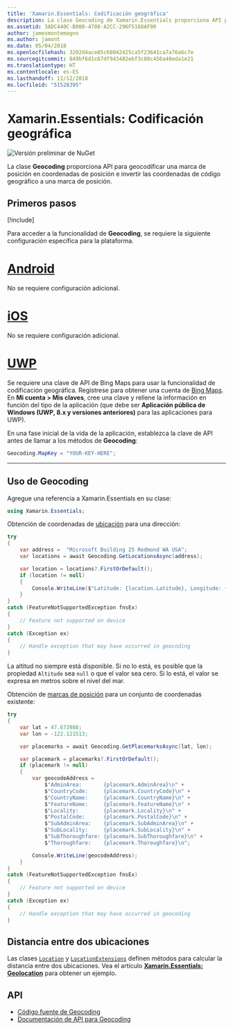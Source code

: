 ```yaml
---
title: 'Xamarin.Essentials: Codificación geográfica'
description: La clase Geocoding de Xamarin.Essentials proporciona API para geocodificar una marca de posición en coordenadas de posición e invertir las coordenadas de código geográfico a una marca de posición.
ms.assetid: 3ADC440C-B000-4708-A2CC-296F5160AF90
author: jamesmontemagno
ms.author: jamont
ms.date: 05/04/2018
ms.openlocfilehash: 3202d4ace85c68042425ca5f23641ca7a76a6c7e
ms.sourcegitcommit: 849bf6d1c67df943482ebf3c80c456a48eda1e21
ms.translationtype: HT
ms.contentlocale: es-ES
ms.lasthandoff: 11/12/2018
ms.locfileid: "51528395"
---
```

# <a name="xamarinessentials-geocoding"></a>Xamarin.Essentials: Codificación geográfica

![Versión preliminar de NuGet](~/media/shared/pre-release.png)

La clase **Geocoding** proporciona API para geocodificar una marca de posición en coordenadas de posición e invertir las coordenadas de código geográfico a una marca de posición.

## <a name="get-started"></a>Primeros pasos

[!include[](~/essentials/includes/get-started.md)]

Para acceder a la funcionalidad de **Geocoding**, se requiere la siguiente configuración específica para la plataforma.

# <a name="androidtabandroid"></a>[Android](#tab/android)

No se requiere configuración adicional.

# <a name="iostabios"></a>[iOS](#tab/ios)

No se requiere configuración adicional.

# <a name="uwptabuwp"></a>[UWP](#tab/uwp)

Se requiere una clave de API de Bing Maps para usar la funcionalidad de codificación geográfica. Regístrese para obtener una cuenta de [Bing Maps](https://www.bingmapsportal.com/). En **Mi cuenta > Mis claves**, cree una clave y rellene la información en función del tipo de la aplicación (que debe ser **Aplicación pública de Windows (UWP, 8.x y versiones anteriores)** para las aplicaciones para UWP).

En una fase inicial de la vida de la aplicación, establezca la clave de API antes de llamar a los métodos de **Geocoding**:

```csharp
Geocoding.MapKey = "YOUR-KEY-HERE";
```

-----

## <a name="using-geocoding"></a>Uso de Geocoding

Agregue una referencia a Xamarin.Essentials en su clase:

```csharp
using Xamarin.Essentials;
```

Obtención de coordenadas de [ubicación](xref:Xamarin.Essentials.Location) para una dirección:

```csharp
try
{
    var address =  "Microsoft Building 25 Redmond WA USA";
    var locations = await Geocoding.GetLocationsAsync(address);

    var location = locations?.FirstOrDefault();
    if (location != null)
    {
        Console.WriteLine($"Latitude: {location.Latitude}, Longitude: {location.Longitude}, Altitude: {location.Altitude}");
    }
}
catch (FeatureNotSupportedException fnsEx)
{
    // Feature not supported on device
}
catch (Exception ex)
{
    // Handle exception that may have occurred in geocoding
}
```

La altitud no siempre está disponible. Si no lo está, es posible que la propiedad `Altitude` sea `null` o que el valor sea cero. Si lo está, el valor se expresa en metros sobre el nivel del mar.

Obtención de [marcas de posición](xref:Xamarin.Essentials.Placemark) para un conjunto de coordenadas existente:

```csharp
try
{
    var lat = 47.673988;
    var lon = -122.121513;

    var placemarks = await Geocoding.GetPlacemarksAsync(lat, lon);

    var placemark = placemarks?.FirstOrDefault();
    if (placemark != null)
    {
        var geocodeAddress =
            $"AdminArea:       {placemark.AdminArea}\n" +
            $"CountryCode:     {placemark.CountryCode}\n" +
            $"CountryName:     {placemark.CountryName}\n" +
            $"FeatureName:     {placemark.FeatureName}\n" +
            $"Locality:        {placemark.Locality}\n" +
            $"PostalCode:      {placemark.PostalCode}\n" +
            $"SubAdminArea:    {placemark.SubAdminArea}\n" +
            $"SubLocality:     {placemark.SubLocality}\n" +
            $"SubThoroughfare: {placemark.SubThoroughfare}\n" +
            $"Thoroughfare:    {placemark.Thoroughfare}\n";

        Console.WriteLine(geocodeAddress);
    }
}
catch (FeatureNotSupportedException fnsEx)
{
    // Feature not supported on device
}
catch (Exception ex)
{
    // Handle exception that may have occurred in geocoding
}
```

## <a name="distance-between-two-locations"></a>Distancia entre dos ubicaciones

Las clases [`Location`](xref:Xamarin.Essentials.Location) y [`LocationExtensions`](xref:Xamarin.Essentials.LocationExtensions) definen métodos para calcular la distancia entre dos ubicaciones. Vea el artículo [**Xamarin.Essentials: Geolocation**](geolocation.md#calculate-distance) para obtener un ejemplo.

## <a name="api"></a>API

- [Código fuente de Geocoding](https://github.com/xamarin/Essentials/tree/master/Xamarin.Essentials/Geocoding)
- [Documentación de API para Geocoding](xref:Xamarin.Essentials.Geocoding)
